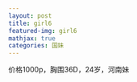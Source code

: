 ```yaml
---
layout: post
title: girl6
featured-img: girl6
mathjax: true
categories: 国妹
---
```


价格1000p，胸围36D，24岁，河南妹